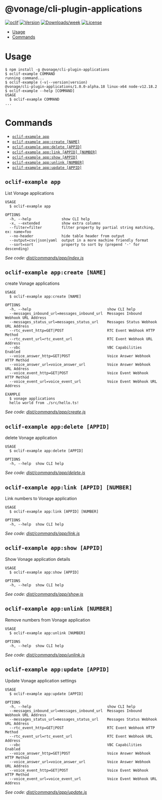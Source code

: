 @vonage/cli-plugin-applications
=======================

[![oclif](https://img.shields.io/badge/cli-oclif-brightgreen.svg)](https://oclif.io)
[![Version](https://img.shields.io/npm/v/@vonage/cli-plugin-applications.svg)](https://npmjs.org/applications/@vonage/cli-plugin-applications)
[![Downloads/week](https://img.shields.io/npm/dw/@vonage/cli-plugin-applications.svg)](https://npmjs.org/applications/@vonage/cli-plugin-applications)
[![License](https://img.shields.io/npm/l/@vonage/cli-plugin-applications.svg)](https://github.com/Vonage/vonage-cli/blob/master/applicationss/applications/applications.json)

<!-- toc -->
* [Usage](#usage)
* [Commands](#commands)
<!-- tocstop -->

# Usage
<!-- usage -->
```sh-session
$ npm install -g @vonage/cli-plugin-applications
$ oclif-example COMMAND
running command...
$ oclif-example (-v|--version|version)
@vonage/cli-plugin-applications/1.0.0-alpha.18 linux-x64 node-v12.18.2
$ oclif-example --help [COMMAND]
USAGE
  $ oclif-example COMMAND
...
```
<!-- usagestop -->
# Commands
<!-- commands -->
* [`oclif-example app`](#oclif-example-app)
* [`oclif-example app:create [NAME]`](#oclif-example-appcreate-name)
* [`oclif-example app:delete [APPID]`](#oclif-example-appdelete-appid)
* [`oclif-example app:link [APPID] [NUMBER]`](#oclif-example-applink-appid-number)
* [`oclif-example app:show [APPID]`](#oclif-example-appshow-appid)
* [`oclif-example app:unlink [NUMBER]`](#oclif-example-appunlink-number)
* [`oclif-example app:update [APPID]`](#oclif-example-appupdate-appid)

## `oclif-example app`

List Vonage applications

```
USAGE
  $ oclif-example app

OPTIONS
  -h, --help              show CLI help
  -x, --extended          show extra columns
  --filter=filter         filter property by partial string matching, ex: name=foo
  --no-header             hide table header from output
  --output=csv|json|yaml  output in a more machine friendly format
  --sort=sort             property to sort by (prepend '-' for descending)
```

_See code: [dist/commands/app/index.js](https://github.com/Vonage/vonage-cli/blob/v1.0.0-alpha.18/dist/commands/app/index.js)_

## `oclif-example app:create [NAME]`

create Vonage applications

```
USAGE
  $ oclif-example app:create [NAME]

OPTIONS
  -h, --help                                   show CLI help
  --messages_inbound_url=messages_inbound_url  Messages Inbound Webhook URL Address
  --messages_status_url=messages_status_url    Messages Status Webhook URL Address
  --rtc_event_http=GET|POST                    RTC Event Webhook HTTP Method
  --rtc_event_url=rtc_event_url                RTC Event Webhook URL Address
  --vbc                                        VBC Capabilities Enabled
  --voice_answer_http=GET|POST                 Voice Answer Webhook HTTP Method
  --voice_answer_url=voice_answer_url          Voice Answer Webhook URL Address
  --voice_event_http=GET|POST                  Voice Event Webhook HTTP Method
  --voice_event_url=voice_event_url            Voice Event Webhook URL Address

EXAMPLE
  $ vonage applications
  hello world from ./src/hello.ts!
```

_See code: [dist/commands/app/create.js](https://github.com/Vonage/vonage-cli/blob/v1.0.0-alpha.18/dist/commands/app/create.js)_

## `oclif-example app:delete [APPID]`

delete Vonage application

```
USAGE
  $ oclif-example app:delete [APPID]

OPTIONS
  -h, --help  show CLI help
```

_See code: [dist/commands/app/delete.js](https://github.com/Vonage/vonage-cli/blob/v1.0.0-alpha.18/dist/commands/app/delete.js)_

## `oclif-example app:link [APPID] [NUMBER]`

Link numbers to Vonage application

```
USAGE
  $ oclif-example app:link [APPID] [NUMBER]

OPTIONS
  -h, --help  show CLI help
```

_See code: [dist/commands/app/link.js](https://github.com/Vonage/vonage-cli/blob/v1.0.0-alpha.18/dist/commands/app/link.js)_

## `oclif-example app:show [APPID]`

Show Vonage application details

```
USAGE
  $ oclif-example app:show [APPID]

OPTIONS
  -h, --help  show CLI help
```

_See code: [dist/commands/app/show.js](https://github.com/Vonage/vonage-cli/blob/v1.0.0-alpha.18/dist/commands/app/show.js)_

## `oclif-example app:unlink [NUMBER]`

Remove numbers from Vonage application

```
USAGE
  $ oclif-example app:unlink [NUMBER]

OPTIONS
  -h, --help  show CLI help
```

_See code: [dist/commands/app/unlink.js](https://github.com/Vonage/vonage-cli/blob/v1.0.0-alpha.18/dist/commands/app/unlink.js)_

## `oclif-example app:update [APPID]`

Update Vonage application settings

```
USAGE
  $ oclif-example app:update [APPID]

OPTIONS
  -h, --help                                   show CLI help
  --messages_inbound_url=messages_inbound_url  Messages Inbound Webhook URL Address
  --messages_status_url=messages_status_url    Messages Status Webhook URL Address
  --rtc_event_http=GET|POST                    RTC Event Webhook HTTP Method
  --rtc_event_url=rtc_event_url                RTC Event Webhook URL Address
  --vbc                                        VBC Capabilities Enabled
  --voice_answer_http=GET|POST                 Voice Answer Webhook HTTP Method
  --voice_answer_url=voice_answer_url          Voice Answer Webhook URL Address
  --voice_event_http=GET|POST                  Voice Event Webhook HTTP Method
  --voice_event_url=voice_event_url            Voice Event Webhook URL Address
```

_See code: [dist/commands/app/update.js](https://github.com/Vonage/vonage-cli/blob/v1.0.0-alpha.18/dist/commands/app/update.js)_
<!-- commandsstop -->
